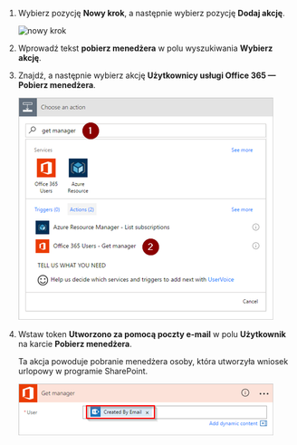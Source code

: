 1. Wybierz pozycję **Nowy krok**, a następnie wybierz pozycję **Dodaj akcję**.
   
    ![nowy krok](media/modern-approvals/select-sharepoint-add-action.png)
2. Wprowadź tekst **pobierz menedżera** w polu wyszukiwania **Wybierz akcję**.
3. Znajdź, a następnie wybierz akcję **Użytkownicy usługi Office 365 — Pobierz menedżera**.
   
    ![wybieranie użytkowników pakietu office](media/modern-approvals/add-get-manager-action.png)
4. Wstaw token **Utworzono za pomocą poczty e-mail** w polu **Użytkownik** na karcie **Pobierz menedżera**.
   
    Ta akcja powoduje pobranie menedżera osoby, która utworzyła wniosek urlopowy w programie SharePoint.
   
    ![konfiguracja pobierania menedżera](media/modern-approvals/get-manager-card.png)

